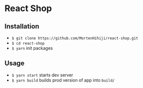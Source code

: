 # React Shop

## Installation

- `$ git clone https://github.com/MortenHihiji/react-shop.git`
- `$ cd react-shop`
- `$ yarn` init packages

## Usage

- `$ yarn start` starts dev server
- `$ yarn build` builds prod version of app into `build/`
